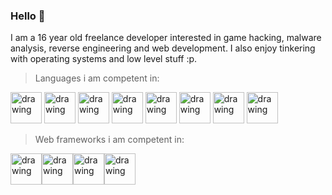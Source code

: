 ### Hello 👋

I am a 16 year old freelance developer interested in game hacking, malware analysis, reverse engineering and web development. I also enjoy tinkering with operating systems and low level stuff :p.

> Languages i am competent in:

<img src="https://upload.wikimedia.org/wikipedia/commons/thumb/9/99/Unofficial_JavaScript_logo_2.svg/2048px-Unofficial_JavaScript_logo_2.svg.png" alt="drawing" width="50"/> <img src="https://upload.wikimedia.org/wikipedia/commons/thumb/c/c3/Python-logo-notext.svg/1200px-Python-logo-notext.svg.png" alt="drawing" width="50"/> <img src="https://upload.wikimedia.org/wikipedia/commons/thumb/c/cf/Lua-Logo.svg/2048px-Lua-Logo.svg.png" alt="drawing" width="50"/> <img src="https://user-images.githubusercontent.com/89215892/158055156-2a4618d7-aec5-43b6-8b38-bd631a37335e.png" alt="drawing" width="50"/> <img src="https://speedscale.com/wp-content/uploads/2021/05/gopher.png" alt="drawing" width="50"/> <img src="https://seeklogo.com/images/C/c-sharp-c-logo-02F17714BA-seeklogo.com.png" alt="drawing" width="50"/> <img src="https://upload.wikimedia.org/wikipedia/commons/thumb/1/18/C_Programming_Language.svg/695px-C_Programming_Language.svg.png" alt="drawing" width="50"/> <img src="https://upload.wikimedia.org/wikipedia/commons/thumb/1/18/ISO_C%2B%2B_Logo.svg/1200px-ISO_C%2B%2B_Logo.svg.png" alt="drawing" width="50"/>

> Web frameworks i am competent in:

<img src="https://upload.wikimedia.org/wikipedia/commons/thumb/9/95/Vue.js_Logo_2.svg/1200px-Vue.js_Logo_2.svg.png" alt="drawing" width="50"/><img src="https://d1.awsstatic.com/asset-repository/products/amazon-rds/1024px-MySQL.ff87215b43fd7292af172e2a5d9b844217262571.png" alt="drawing" width="50"/><img src="https://upload.wikimedia.org/wikipedia/commons/6/64/Expressjs.png" alt="drawing" width="50"/><img src="https://upload.wikimedia.org/wikipedia/commons/thumb/9/93/MongoDB_Logo.svg/2560px-MongoDB_Logo.svg.png" alt="drawing" width="50"/>
